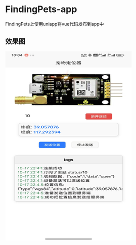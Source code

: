 # FindingPets-app
FindingPets上使用uniapp将vue代码发布到app中
## 效果图
<img src="show.jpg" alt="描述文本" width="400" height="600">

